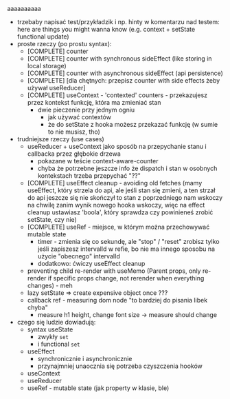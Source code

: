 aaaaaaaaaa

- trzebaby napisać test/przykładzik i np. hinty w komentarzu nad testem: here are things you might wanna know (e.g. context + setState functional update)
- proste rzeczy (po prostu syntax):
  - [COMPLETE] counter
  - [COMPLETE] counter with synchronous sideEffect (like storing in local storage)
  - [COMPLETE] counter with asynchronous sideEffect (api persistence)
  - [COMPLETE] [dla chętnych: przepisz counter with side effects żeby używał useReducer]
  - [COMPLETE] useContext - 'contexted' counters - przekazujesz przez kontekst funkcję, która ma zmieniać stan
    - dwie pieczenie przy jednym ogniu
      - jak używać contextów
      - że do setState z hooka możesz przekazać funkcję (w sumie to nie musisz, tho)
- trudniejsze rzeczy (use cases)
  - useReducer + useContext jako sposób na przepychanie stanu i callbacka przez głębokie drzewa
    - pokazane w teście context-aware-counter
    - chyba że potrzebne jeszcze info że dispatch i stan w osobnych kontekstach trzeba przepychać
      "??"
  - [COMPLETE] useEffect cleanup - avoiding old fetches (mamy useEffect, który strzela do api, ale jeśli stan się zmieni, a ten strzał do api jeszcze się nie skończył to stan z poprzedniego nam wskoczy na chwilę zanim wynik nowego hooka wskoczy, więc na effect cleanup ustawiasz 'boola', który sprawdza czy powinieneś zrobić setState, czy nie)
  - [COMPLETE] useRef - miejsce, w którym można przechowywać mutable state
    - timer - zmienia się co sekundę, ale "stop" / "reset" zrobisz tylko jeśli zapiszesz intervalId w refie, bo nie ma innego sposobu na użycie "obecnego" intervalId
    - dodatkowo: ćwiczy useEffect cleanup
  - preventing child re-render with useMemo (Parent props, only re-render if specific props change, not rerender when everything changes) - meh
  - lazy setState => create expensive object once ???
  - callback ref - measuring dom node
    "to bardziej do pisania libek chyba"
    - measure h1 height, change font size -> measure should change
- czego się ludzie dowiadują:
  - syntax useState
    - zwykły `set`
    - i functional `set`
  - useEffect
    - synchronicznie i asynchronicznie
    - przynajmniej unaocznia się potrzeba czyszczenia hooków
  - useContext
  - useReducer
  - useRef - mutable state (jak property w klasie, ble)
